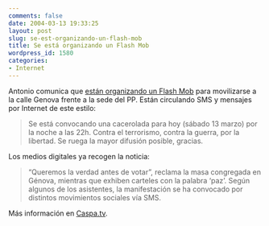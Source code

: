 ```yaml
---
comments: false
date: 2004-03-13 19:33:25
layout: post
slug: se-est-organizando-un-flash-mob
title: Se está organizando un Flash Mob
wordpress_id: 1580
categories:
- Internet
---
```


Antonio comunica que [están organizando un Flash Mob](http://www.caspa.tv/archivos/000656.html) para movilizarse a la calle Genova frente a la sede del PP. Están circulando SMS y mensajes por Internet de este estilo:





> Se está convocando una cacerolada para hoy (sábado 13 marzo) por la noche a las 22h. Contra el terrorismo, contra la guerra, por la libertad. Se ruega la mayor difusión posible, gracias.





Los medios digitales ya recogen la noticia:





> “Queremos la verdad antes de votar”, reclama la masa congregada en Génova, mientras que exhiben carteles con la palabra &#8216;paz’. Según algunos de los asistentes, la manifestación se ha convocado por distintos movimientos sociales vía SMS.





Más información en [Caspa.tv](http://www.caspa.tv).




 

